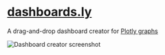# [dashboards.ly](https://dashboards.ly)

A drag-and-drop dashboard creator for [Plotly graphs](https://plot.ly)

![Dashboard creator screenshot](http://i.imgur.com/2AE3gch.png)
